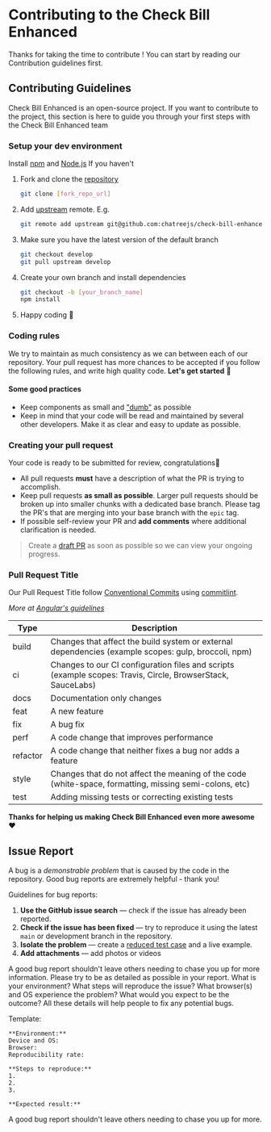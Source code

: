 # Contributing to the Check Bill Enhanced

Thanks for taking the time to contribute ! You can start by reading our Contribution guidelines first.

## Contributing Guidelines

Check Bill Enhanced is an open-source project. If you want to contribute to the project, this section is here to guide you through your first steps with the Check Bill Enhanced team

### Setup your dev environment

Install [npm](https://www.npmjs.com/get-npm) and [Node.js](https://nodejs.org/en/download/) If you haven't

1. Fork and clone the [repository](https://github.com/chatreejs/check-bill-enhanced)
   ```bash
   git clone [fork_repo_url]
   ```
2. Add [upstream](https://docs.github.com/en/pull-requests/collaborating-with-pull-requests/working-with-forks/configuring-a-remote-for-a-fork) remote. E.g.
   ```bash
   git remote add upstream git@github.com:chatreejs/check-bill-enhanced.git
   ```
3. Make sure you have the latest version of the default branch
   ```bash
   git checkout develop
   git pull upstream develop
   ```
4. Create your own branch and install dependencies
   ```bash
   git checkout -b [your_branch_name]
   npm install
   ```
5. Happy coding 🎉

### Coding rules

We try to maintain as much consistency as we can between each of our repository. Your pull request has more chances to be accepted if you follow the following rules, and write high quality code. **Let's get started** 💪

#### Some good practices

- Keep components as small and ["dumb"](https://en.wikipedia.org/wiki/Pure_function) as possible
- Keep in mind that your code will be read and maintained by several other developers. Make it as clear and easy to update as possible.

### Creating your pull request

Your code is ready to be submitted for review, congratulations🥳

- All pull requests **must** have a description of what the PR is trying to accomplish.
- Keep pull requests **as small as possible**. Larger pull requests should be broken up into smaller chunks with a dedicated base branch. Please tag the PR's that are merging into your base branch with the `epic` tag.
- If possible self-review your PR and **add comments** where additional clarification is needed.

> Create a [draft PR](https://github.blog/2019-02-14-introducing-draft-pull-requests/) as soon as possible so we can view your ongoing progress.

### Pull Request Title

Our Pull Request Title follow [Conventional Commits](https://www.conventionalcommits.org/en/v1.0.0/) using [commitlint](https://commitlint.js.org/#/).

_More at [Angular's guidelines](https://github.com/angular/angular/blob/22b96b9/CONTRIBUTING.md#type)_

| Type     | Description                                                                                                 |
| -------- | ----------------------------------------------------------------------------------------------------------- |
| build    | Changes that affect the build system or external dependencies (example scopes: gulp, broccoli, npm)         |
| ci       | Changes to our CI configuration files and scripts (example scopes: Travis, Circle, BrowserStack, SauceLabs) |
| docs     | Documentation only changes                                                                                  |
| feat     | A new feature                                                                                               |
| fix      | A bug fix                                                                                                   |
| perf     | A code change that improves performance                                                                     |
| refactor | A code change that neither fixes a bug nor adds a feature                                                   |
| style    | Changes that do not affect the meaning of the code (white-space, formatting, missing semi-colons, etc)      |
| test     | Adding missing tests or correcting existing tests                                                           |

**Thanks for helping us making Check Bill Enhanced even more awesome ❤**

## Issue Report

A bug is a _demonstrable problem_ that is caused by the code in the repository. Good bug reports are extremely helpful - thank you!

Guidelines for bug reports:

1. **Use the GitHub issue search** — check if the issue has already been reported.
2. **Check if the issue has been fixed** — try to reproduce it using the latest `main` or development branch in the repository.
3. **Isolate the problem** — create a [reduced test case](https://css-tricks.com/reduced-test-cases/) and a live example.
4. **Add attachments** — add photos or videos

A good bug report shouldn't leave others needing to chase you up for more information. Please try to be as detailed as possible in your report. What is your environment? What steps will reproduce the issue? What browser(s) and OS experience the problem? What would you expect to be the outcome? All these details will help people to fix any potential bugs.

Template:

```
**Environment:**
Device and OS:
Browser:
Reproducibility rate:

**Steps to reproduce:**
1.
2.
3.

**Expected result:**
```

A good bug report shouldn't leave others needing to chase you up for more.
